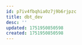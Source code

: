 ```yaml
---
id: p7iv4fbqhia0z7j9b6rjpzc
title: dbt_dev
desc: ''
updated: 1751950850598
created: 1751950850598
---
```

